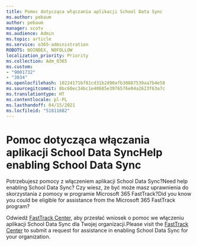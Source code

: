 ```yaml
---
title: Pomoc dotycząca włączania aplikacji School Data Sync
ms.author: pebaum
author: pebaum
manager: scotv
ms.audience: Admin
ms.topic: article
ms.service: o365-administration
ROBOTS: NOINDEX, NOFOLLOW
localization_priority: Priority
ms.collection: Adm_O365
ms.custom:
- "9001732"
- "3834"
ms.openlocfilehash: 10224171bf81cd31b2d90afb30887539aa7b4e58
ms.sourcegitcommit: 8bc60ec34bc1e40685e3976576e04a2623f63a7c
ms.translationtype: HT
ms.contentlocale: pl-PL
ms.lasthandoff: 04/15/2021
ms.locfileid: "51811682"
---
```

# <a name="help-enabling-school-data-sync"></a><span data-ttu-id="fdf0f-102">Pomoc dotycząca włączania aplikacji School Data Sync</span><span class="sxs-lookup"><span data-stu-id="fdf0f-102">Help enabling School Data Sync</span></span>

<span data-ttu-id="fdf0f-103">Potrzebujesz pomocy z włączeniem aplikacji School Data Sync?</span><span class="sxs-lookup"><span data-stu-id="fdf0f-103">Need help enabling School Data Sync?</span></span> <span data-ttu-id="fdf0f-104">Czy wiesz, że być może masz uprawnienia do skorzystania z pomocy w programie Microsoft 365 FastTrack?</span><span class="sxs-lookup"><span data-stu-id="fdf0f-104">Did you know you could be eligible for assistance from the Microsoft 365 FastTrack program?</span></span>

<span data-ttu-id="fdf0f-105">Odwiedź [FastTrack Center](https://www.microsoft.com/fasttrack), aby przesłać wniosek o pomoc we włączeniu aplikacji School Data Sync dla Twojej organizacji.</span><span class="sxs-lookup"><span data-stu-id="fdf0f-105">Please visit the [FastTrack Center](https://www.microsoft.com/fasttrack) to submit a request for assistance in enabling School Data Sync for your organization.</span></span>
